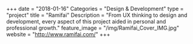 +++
date = "2018-01-16"
Categories = "Design & Development"
type = "project"
title = "Ramifai"
Description = "From UX thinking to design and development, every aspect of this project aided in personal and professional growth."
feature_image = "/img/Ramifai_Cover_IMG.jpg"
website = "http://www.ramifai.com/"
+++
